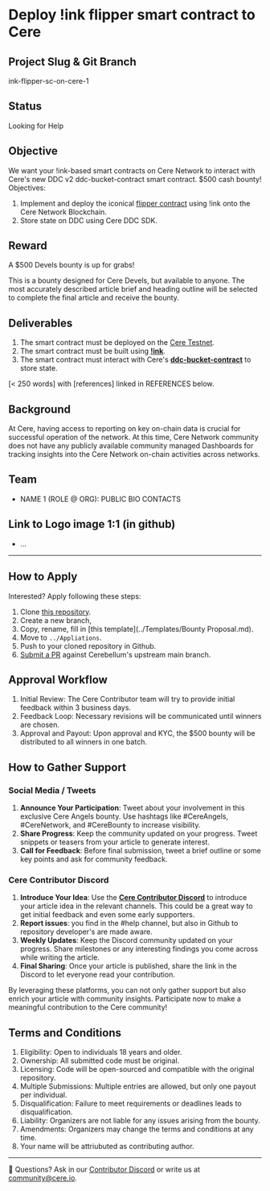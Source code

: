 # Deploy !ink flipper smart contract to Cere

## Project Slug & Git Branch
ink-flipper-sc-on-cere-1

## Status
Looking for Help

## Objective
We want your !ink-based smart contracts on Cere Network to interact with Cere's new DDC v2 ddc-bucket-contract smart contract. $500 cash bounty!
Objectives:
1. Implement and deploy the iconical [flipper contract](https://paritytech.github.io/ink/#hello-world--the-flipper) using !ink onto the Cere Network Blockchain.
2. Store state on DDC using Cere DDC SDK.

## Reward
A $500 Devels bounty is up for grabs!

This is a bounty designed for Cere Devels, but available to anyone. 
The most accurately described article brief and heading outline will be selected to complete the final article and receive the bounty.

## Deliverables
1. The smart contract must be deployed on the [Cere Testnet](https://www.notion.so/Blockchain-611cb8bb2bca45009b4f03570b1d0dc8?pvs=21).
2. The smart contract must be built using **[!ink](https://use.ink/how-it-works/)**.
3. The smart contract must interact with Cere's **[ddc-bucket-contract](https://github.com/Cerebellum-Network/ddc-bucket-contract)** to store state.

[< 250 words] with [references] linked in REFERENCES below.

## Background
At Cere, having access to reporting on key on-chain data is crucial for successful operation of the network. At this time, Cere Network community does not have any publicly available community managed Dashboards for tracking insights into the Cere Network on-chain activities across networks. 

## Team
- NAME 1 (ROLE @ ORG): PUBLIC BIO CONTACTS

## Link to Logo image 1:1 (in github)
- ...

--- 
## How to Apply
Interested? Apply following these steps:
1. Clone [this repository](https://github.com/Cerebellum-Network/contribute).
2. Create a new branch, 
3. Copy, rename, fill in [this template](../Templates/Bounty Proposal.md).
4. Move to `../Appliations`.
5. Push to your cloned repository in Github.
6. [Submit a PR](https://github.com/Cerebellum-Network/contribute/pulls) against Cerebellum's upstream main branch.

## Approval Workflow
1. Initial Review: The Cere Contributor team will try to provide initial feedback within 3 business days.
2. Feedback Loop: Necessary revisions will be communicated until winners are chosen.
3. Approval and Payout: Upon approval and KYC, the $500 bounty will be distributed to all winners in one batch.

## **How to Gather Support**

### Social Media / Tweets
1. **Announce Your Participation**: Tweet about your involvement in this exclusive Cere Angels bounty. Use hashtags like #CereAngels, #CereNetwork, and #CereBounty to increase visibility.
2. **Share Progress**: Keep the community updated on your progress. Tweet snippets or teasers from your article to generate interest.
3. **Call for Feedback**: Before final submission, tweet a brief outline or some key points and ask for community feedback.

### Cere Contributor Discord
1. **Introduce Your Idea**: Use the **[Cere Contributor Discord](https://cere.network/discord)** to introduce your article idea in the relevant channels. This could be a great way to get initial feedback and even some early supporters.
2. **Report issues**: you find in the #help channel, but also in Github to repository developer's are made aware.
3. **Weekly Updates**: Keep the Discord community updated on your progress. Share milestones or any interesting findings you come across while writing the article.
4. **Final Sharing**: Once your article is published, share the link in the Discord to let everyone read your contribution.

By leveraging these platforms, you can not only gather support but also enrich your article with community insights. Participate now to make a meaningful contribution to the Cere community!

## Terms and Conditions
1. Eligibility: Open to individuals 18 years and older.
2. Ownership: All submitted code must be original.
3. Licensing: Code will be open-sourced and compatible with the original repository.
4. Multiple Submissions: Multiple entries are allowed, but only one payout per individual.
5. Disqualification: Failure to meet requirements or deadlines leads to disqualification.
6. Liability: Organizers are not liable for any issues arising from the bounty.
7. Amendments: Organizers may change the terms and conditions at any time.
8. Your name will be attriubuted as contributing author.

---
🛟 Questions? Ask in our [Contributor Discord](https://cere.network/discord) or write us at [community@cere.io](mailto:community@cere.io).


